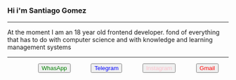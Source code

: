 ### Hi  i'm Santiago Gomez 

---
At the moment I am an 18 year old frontend developer. fond of everything that has to do with computer science and with knowledge and learning management systems

---
<div style="display: flex; justify-content: space-around; align-items: center;">
    <img src="https://i.gifer.com/2r6C.gif" alt="">
    <button><a href="" style="text-decoration: none; color: green;">WhasApp</a></button>
    <button><a href="" style="text-decoration: none; color: blue;">Telegram</a></button>
    <button><a href="https://www.instagram.com/santiagosalazar24/?hl=es-la" style="text-decoration: none; color: pink;">Instagram</a></button>
    <button><a href="" style="text-decoration: none; color: red;">Gmail</a></button>
</div>


<!--
**SantaigoGomez12/SantaigoGomez12** is a ✨ _special_ ✨ repository because its `README.md` (this file) appears on your GitHub profile.

Here are some ideas to get you started:

- 🔭 I’m currently working on ...
- 🌱 I’m currently learning ...
- 👯 I’m looking to collaborate on ...
- 🤔 I’m looking for help with ...
- 💬 Ask me about ...
- 📫 How to reach me: ...
- 😄 Pronouns: ...
- ⚡ Fun fact: ...
-->
